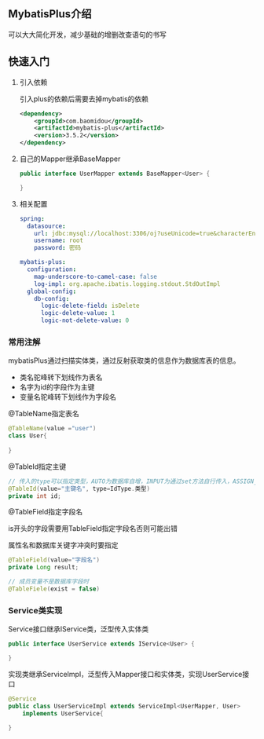 ## MybatisPlus介绍

可以大大简化开发，减少基础的增删改查语句的书写

## 快速入门

1. 引入依赖

   引入plus的依赖后需要去掉mybatis的依赖

   ```xml
   <dependency>
       <groupId>com.baomidou</groupId>
       <artifactId>mybatis-plus</artifactId>
       <version>3.5.2</version>
   </dependency>
   ```

   

2. 自己的Mapper继承BaseMapper

   ```java
   public interface UserMapper extends BaseMapper<User> {
   
   }
   ```

3. 相关配置

   ```yaml
   spring:
     datasource:
       url: jdbc:mysql://localhost:3306/oj?useUnicode=true&characterEncoding=utf-8&useSSL=false&serverTimezone=Asia/Shanghai
       username: root
       password: 密码
   
   mybatis-plus:
     configuration:
       map-underscore-to-camel-case: false
       log-impl: org.apache.ibatis.logging.stdout.StdOutImpl
     global-config:
       db-config:
         logic-delete-field: isDelete
         logic-delete-value: 1
         logic-not-delete-value: 0
   ```

### 常用注解

mybatisPlus通过扫描实体类，通过反射获取类的信息作为数据库表的信息。

- 类名驼峰转下划线作为表名
- 名字为id的字段作为主键
- 变量名驼峰转下划线作为字段名

@TableName指定表名

```java
@TableName(value ="user")
class User{
    
}
```

@TableId指定主键

```java
// 传入的type可以指定类型，AUTO为数据库自增，INPUT为通过set方法自行传入，ASSIGN_ID为通过IdentifierGenerator接口的nextId来生成Id，默认实现是雪花算法
@TableId(value="主键名", type=IdType.类型)
private int id;

```

@TableField指定字段名

is开头的字段需要用TableField指定字段名否则可能出错

属性名和数据库关键字冲突时要指定

```java
@TableField(value="字段名")
private Long result;

// 成员变量不是数据库字段时
@TableFiele(exist = false)
```

### Service类实现

Service接口继承IService类，泛型传入实体类

```java
public interface UserService extends IService<User> {

}
```



实现类继承ServiceImpl，泛型传入Mapper接口和实体类，实现UserService接口

```java
@Service
public class UserServiceImpl extends ServiceImpl<UserMapper, User>
    implements UserService{

}

```

